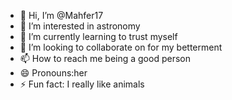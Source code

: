 - 👋 Hi, I’m @Mahfer17
- 👀 I’m interested in astronomy
- 🌱 I’m currently learning to trust myself
- 💞️ I’m looking to collaborate on for my betterment
- 📫 How to reach me being a good person
- 😄 Pronouns:her
- ⚡ Fun fact: I really like animals

<!---
Mahfer17/Mahfer17 is a ✨ special ✨ repository because its `README.md` (this file) appears on your GitHub profile.
You can click the Preview link to take a look at your changes.
--->

